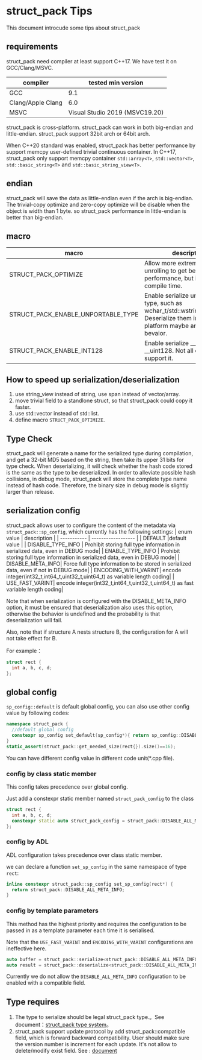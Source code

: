 # struct_pack Tips
This document introcude some tips about struct_pack
## requirements

struct_pack need compiler at least support C++17. We have test it on GCC/Clang/MSVC.

| compiler      | tested min version    | 
| ----------- | ------------------   |
| GCC         | 9.1                               |
| Clang/Apple Clang   | 6.0                        |
| MSVC        | Visual Studio 2019 (MSVC19.20)    |

struct_pack is cross-platform. struct_pack can work in both big-endian and little-endian. struct_pack support 32bit arch or 64bit arch. 

When C++20 standard was enabled, struct_pack has better performance by support memcpy user-defined trivial continuous container. In C++17, struct_pack only support memcpy container `std::array<T>`, `std::vector<T>`, `std::basic_string<T>` and `std::basic_string_view<T>`.

## endian

struct_pack will save the data as little-endian even if the arch is big-endian. The trivial-copy optimize and zero-copy optimize will be disable when the object is width than 1 byte. so struct_pack performance in little-endian is better than big-endian.

## macro
| macro      | description |
| ----------- | ------------------ |
| STRUCT_PACK_OPTIMIZE               | Allow more extremed loop unrolling to get better performance, but it cost more compile time.    |
| STRUCT_PACK_ENABLE_UNPORTABLE_TYPE | Enable serialize unportable type, such as wchar_t/std::wstring/std::bitset. Deserialize them in other platform maybe an undefined bevaior. |
| STRUCT_PACK_ENABLE_INT128 | Enable serialize __int128 and __uint128. Not all compiler support it.
## How to speed up serialization/deserialization
1. use string_view instead of string, use span instead of vector/array.
2. move trivial field to a standlone struct, so that struct_pack could copy it faster. 
3. use std::vector instead of std::list.
4. define macro `STRUCT_PACK_OPTIMIZE`.
## Type Check
struct_pack will generate a name for the serialized type during compilation, and get a 32-bit MD5 based on the string, then take its upper 31 bits for type check. When deserializing, it will check whether the hash code stored is the same as the type to be deserialized. 
In order to alleviate possible hash collisions, in debug mode, struct_pack will store the complete type name instead of hash code. Therefore, the binary size in debug mode is slightly larger than release. 
## serialization config
struct_pack allows user to configure the content of the metadata via `struct_pack::sp_config`, which currently has the following settings:
| enum value      | description |
| ----------- | ------------------ |
| DEFAULT               |default value          |
| DISABLE_TYPE_INFO  | Prohibit storing full type information in serialized data, even in DEBUG mode|
| ENABLE_TYPE_INFO | Prohibit storing full type information in serialized data, even in DEBUG mode|
| DISABLE_META_INFO| Force full type information to be stored in serialized data, even if not in DEBUG mode|
| ENCODING_WITH_VARINT| encode integer(int32_t,int64_t,uint32_t,uint64_t) as variable length coding|
| USE_FAST_VARINT| encode integer(int32_t,int64_t,uint32_t,uint64_t) as fast variable length coding|

Note that when serialization is configured with the DISABLE_META_INFO option, it must be ensured that deserialization also uses this option, otherwise the behavior is undefined and the probability is that deserialization will fail.

Also, note that if structure A nests structure B, the configuration for A will not take effect for B.

For example：
```cpp
struct rect {
  int a, b, c, d;
};
```

## global config

`sp_config::default` is default global config, you can also use other config value by following codes:

```cpp
namespace struct_pack {
  //default global config
  constexpr sp_config set_default(sp_config*){ return sp_config::DISABLE_ALL_META_INFO; }
}
static_assert(struct_pack::get_needed_size(rect{}).size()==16);
```

You can have different config value in different code unit(*.cpp file).

### config by class static member

This config takes precedence over global config.

Just add a constexpr static member named `struct_pack_config` to the class

```cpp
struct rect {
  int a, b, c, d;
  constexpr static auto struct_pack_config = struct_pack::DISABLE_ALL_META_INFO;
};
```

### config by ADL

ADL configuration takes precedence over class static member.

we can declare a function `set_sp_config` in the same namespace of type `rect`: 

```cpp
inline constexpr struct_pack::sp_config set_sp_config(rect*) {
  return struct_pack::DISABLE_ALL_META_INFO;
}
```

### config by template parameters

This method has the highest priority and requires the configuration to be passed in as a template parameter each time it is serialised.

Note that the `USE_FAST_VARINT` and `ENCODING_WITH_VARINT` configurations are ineffective here.

```cpp
auto buffer = struct_pack::serialize<struct_pack::DISABLE_ALL_META_INFO>(rect{});
auto result = struct_pack::deserialize<struct_pack::DISABLE_ALL_META_INFO,rect>(buffer);
```

Currently we do not allow the `DISABLE_ALL_META_INFO` configuration to be enabled with a compatible field.

## Type requires

1. The type to serialize should be legal struct_pack type.。See document：[struct_pack type system](https://alibaba.github.io/yalantinglibs/en/struct_pack/struct_pack_type_system.html)。
2. struct_pack support update protocol by add struct_pack::compatible field, which is forward backward compatibility. User should make sure the version number is increment for each update. It's not allow to delete/modify exist field. See : [document](https://alibaba.github.io/yalantinglibs/en/struct_pack/struct_pack_type_system.html#%E5%85%BC%E5%AE%B9%E7%B1%BB%E5%9E%8B)

